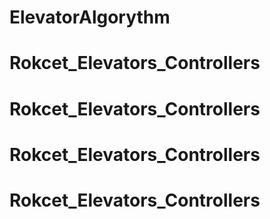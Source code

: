 # ElevatorAlgorythm
# Rokcet_Elevators_Controllers
# Rokcet_Elevators_Controllers
# Rokcet_Elevators_Controllers
# Rokcet_Elevators_Controllers
